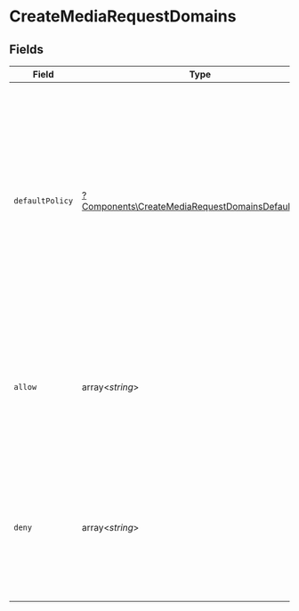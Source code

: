 # CreateMediaRequestDomains


## Fields

| Field                                                                                                                                                                                                                                                  | Type                                                                                                                                                                                                                                                   | Required                                                                                                                                                                                                                                               | Description                                                                                                                                                                                                                                            |
| ------------------------------------------------------------------------------------------------------------------------------------------------------------------------------------------------------------------------------------------------------ | ------------------------------------------------------------------------------------------------------------------------------------------------------------------------------------------------------------------------------------------------------ | ------------------------------------------------------------------------------------------------------------------------------------------------------------------------------------------------------------------------------------------------------ | ------------------------------------------------------------------------------------------------------------------------------------------------------------------------------------------------------------------------------------------------------ |
| `defaultPolicy`                                                                                                                                                                                                                                        | [?Components\CreateMediaRequestDomainsDefaultPolicy](../../Models/Components/CreateMediaRequestDomainsDefaultPolicy.md)                                                                                                                                | :heavy_minus_sign:                                                                                                                                                                                                                                     | Specifies the default access policy for domains. <br/>If set to `allow`, all domains are allowed access unless otherwise specified in the `deny` lists. <br/>If set to `deny`, all domains are denied access unless otherwise specified in the `allow` lists.<br/> |
| `allow`                                                                                                                                                                                                                                                | array<*string*>                                                                                                                                                                                                                                        | :heavy_minus_sign:                                                                                                                                                                                                                                     | A list of domain names or patterns that are explicitly allowed access. <br/>This list is only effective when the `defaultPolicy` is set to `deny`.<br/>                                                                                                |
| `deny`                                                                                                                                                                                                                                                 | array<*string*>                                                                                                                                                                                                                                        | :heavy_minus_sign:                                                                                                                                                                                                                                     | A list of domain names or patterns that are explicitly denied access. <br/>This list is only effective when the `defaultPolicy` is set to `allow`.<br/>                                                                                                |